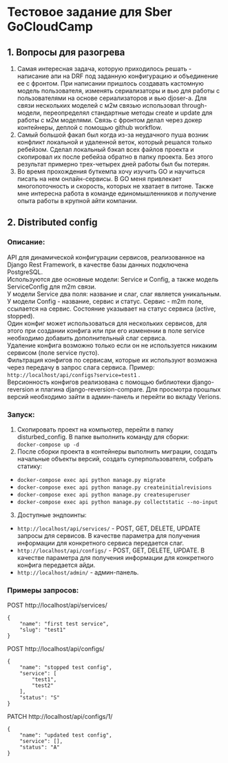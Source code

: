 # Тестовое задание для Sber GoCloudCamp

## 1. Вопросы для разогрева
1. Самая интересная задача, которую приходилось решать - написание апи на DRF под заданную конфигурацию и объединение ее с фронтом.
При написании пришлось создавать кастомную модель пользователя, изменять сериализаторы и вью для работы с пользователями на основе сериализаторов и вью djoser-а. Для связи нескольких моделей с м2м связью использовал through-модели, переопределял стандартные методы create и update для работы с м2м моделями.
Связь с фронтом делал через докер контейнеры, деплой с помощью github workflow. 
2. Самый большой факап был когда из-за неудачного пуша возник конфликт локальной и удаленной веток, который решался только ребейзом. Сделал локальный бэкап всех файлов проекта и скопировал их после ребейза обратно в папку проекта. Без этого результат примерно трех-четырех дней работы был бы потерян. 
3. Во время прохождения буткемпа хочу изучить GO и научиться писать на нем онлайн-сервисы. В GO меня привлекает многопоточность и скорость, которых не хватает в питоне. Также мне интересна работа в команде единомышленников и получение опыта работы в крупной айти компании. 

## 2. Distributed config
### Описание:
API для динамической конфигурации сервисов, реализованное на Django Rest Framework, в качестве базы данных подключена PostgreSQL.\
Используются две основные модели: Service и Config, а также модель ServiceConfig для m2m связи.\
У модели Service два поля: название и слаг, слаг является уникальным. У модели Config - название, сервис и статус. Сервис - m2m поле, ссылается на сервис. Состояние указывает на статус сервиса (active, stopped).\
Один конфиг может использоваться для нескольких сервисов, для этого при создании конфига или при его изменении в поле service необходимо добавить дополнительный слаг сервиса.\
Удаление конфига возможно только если он не используется никаким сервисом (поле service пусто).\
Фильтрация конфигов по сервисам, которые их используют возможна через передачу в запрос слага сервиса. Пример: ```http://localhost/api/configs?service=test1``` .\
Версионность конфигов реализована с помощью библиотеки django-reversion и плагина django-reversion-compare. Для просмотра прошлых версий необходимо зайти в админ-панель и перейти во вкладу Verions.

### Запуск:
1. Скопировать проект на компьютер, перейти в папку disturbed_config. В папке выполнить команду для сборки:\
```docker-compose up -d```
2. После сборки проекта в контейнеры выполнить миграции, создать начальные объекты версий, создать суперпользователя, собрать статику:
* ```docker-compose exec api python manage.py migrate```
* ```docker-compose exec api python manage.py createinitialrevisions```
* ```docker-compose exec api python manage.py createsuperuser```
* ```docker-compose exec api python manage.py collectstatic --no-input```
3. Доступные эндпоинты:
* ```http://localhost/api/services/``` - POST, GET, DELETE, UPDATE запросы для сервисов. В качестве параметра для получения информации для конкретного сервиса передается слаг.
* ```http://localhost/api/configs/``` - POST, GET, DELETE, UPDATE. В качестве параметра для получения информации для конкретного конфига передается айди.
* ```http://localhost/admin/``` - админ-панель.

### Примеры запросов:
POST http://localhost/api/services/
```
{
    "name": "first test service",
    "slug": "test1"
}
```
POST http://localhost/api/configs/
```
{
    "name": "stopped test config",
    "service": [
        "test1",
        "test2"
    ],
    "status": "S"
}
```
PATCH http://localhost/api/configs/1/
```
{
    "name": "updated test config",
    "service": [],
    "status": "A"
}
```

